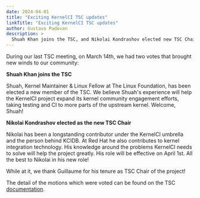```yaml
---
date: 2024-04-01
title: "Exciting KernelCI TSC updates"
linkTitle: "Exciting KernelCI TSC updates"
author: Gustavo Padovan
description: >
  Shuah Khan joins the TSC, and Nikolai Kondrashov elected new TSC Chair
---
```


During our last TSC meeting, on March 14th, we had two votes that brought new winds to our community:

**Shuah Khan joins the TSC**

Shuah, Kernel Maintainer & Linux Fellow at The Linux Foundation, has been elected a new member of the TSC. We believe Shuah's experience will help the KernelCI project expand its kernel community engagement efforts, taking testing and CI to more parts of the upstream kernel. Welcome, Shuah!

**Nikolai Kondrashov elected as the new TSC Chair**

Nikolai has been a longstanding contributor under the KernelCI umbrella and the person behind KCIDB. At Red Hat he also contributes to kernel integration technology. His knowledge around the problems KernelCI needs to solve will help the project greatly. His role will be effective on April 1st. All the best to Nikolai in his new role!

While at it, we thank Guillaume for his tenure as TSC Chair of the project!

The detail of the motions which were voted can be found on the TSC
[documentation](https://kernelci.org/docs/org/tsc/votes/#2024-03-14).